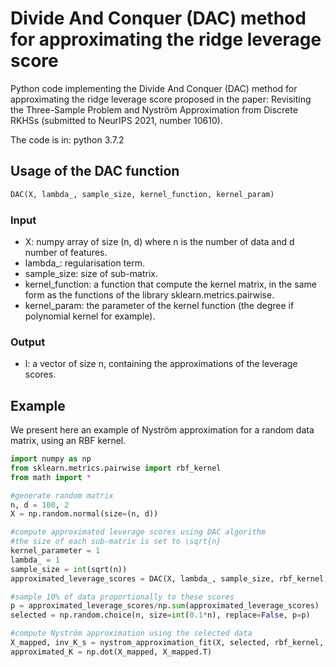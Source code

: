 # Divide And Conquer (DAC) method for approximating the ridge leverage score

Python code implementing the Divide And Conquer (DAC) method for approximating the ridge leverage score proposed in the paper: Revisiting the Three-Sample Problem and Nyström Approximation from Discrete RKHSs (submitted to NeurIPS 2021, number 10610).

The code is in: python 3.7.2

## Usage of the DAC function
```python
DAC(X, lambda_, sample_size, kernel_function, kernel_param)
```
### Input
* X: numpy array of size (n, d) where n is the number of data and d number of features.  
* lambda_: regularisation term.  
* sample_size: size of sub-matrix.  
* kernel_function: a function that compute the kernel matrix, in the same form as the functions of the library sklearn.metrics.pairwise.  
* kernel_param: the parameter of the kernel function (the degree if polynomial kernel for example).  
### Output
* l: a vector of size n, containing the approximations of the leverage scores.


## Example
We present here an example of Nyström approximation for a random data matrix, using an RBF kernel.  

```python
import numpy as np  
from sklearn.metrics.pairwise import rbf_kernel   
from math import *  

#generate random matrix
n, d = 100, 2  
X = np.random.normal(size=(n, d))  

#compute approximated leverage scores using DAC algorithm  
#the size of each sub-matrix is set to \sqrt{n}  
kernel_parameter = 1  
lambda_ = 1  
sample_size = int(sqrt(n))  
approximated_leverage_scores = DAC(X, lambda_, sample_size, rbf_kernel, kernel_parameter)  

#sample 10% of data proportionally to these scores  
p = approximated_leverage_scores/np.sum(approximated_leverage_scores)  
selected = np.random.choice(n, size=int(0.1*n), replace=False, p=p)  

#compute Nyström approximation using the selected data  
X_mapped, inv_K_s = nystrom_approximation_fit(X, selected, rbf_kernel, kernel_parameter)  
approximated_K = np.dot(X_mapped, X_mapped.T)
